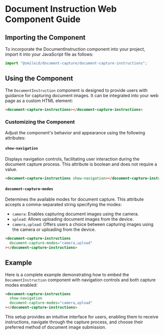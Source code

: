 # Document Instruction Web Component Guide

## Importing the Component

To incorporate the DocumentInstruction component into your project, import it into your JavaScript file as follows:

```js
import "@smileid/document-capture/document-capture-instructions";
```

## Using the Component

The `DocumentInstruction` component is designed to provide users with guidance for capturing document images. It can be integrated into your web page as a custom HTML element:

```html
<document-capture-instructions></document-capture-instructions>
```

### Customizing the Component

Adjust the component's behavior and appearance using the following attributes:

#### `show-navigation`

Displays navigation controls, facilitating user interaction during the document capture process. This attribute is boolean and does not require a value.

```html
<document-capture-instructions show-navigation></document-capture-instructions>
```

#### `document-capture-modes`

Determines the available modes for document capture. This attribute accepts a comma-separated string specifying the modes:

- `camera`: Enables capturing document images using the camera.
- `upload`: Allows uploading document images from the device.
- `camera,upload`: Offers users a choice between capturing images using the camera or uploading from the device.

```html
<document-capture-instructions
  document-capture-modes="camera,upload"
></document-capture-instructions>
```

## Example

Here is a complete example demonstrating how to embed the `DocumentInstruction` component with navigation controls and both capture modes enabled:

```html
<document-capture-instructions
  show-navigation
  document-capture-modes="camera,upload"
></document-capture-instructions>
```

This setup provides an intuitive interface for users, enabling them to receive instructions, navigate through the capture process, and choose their preferred method of document image submission.
